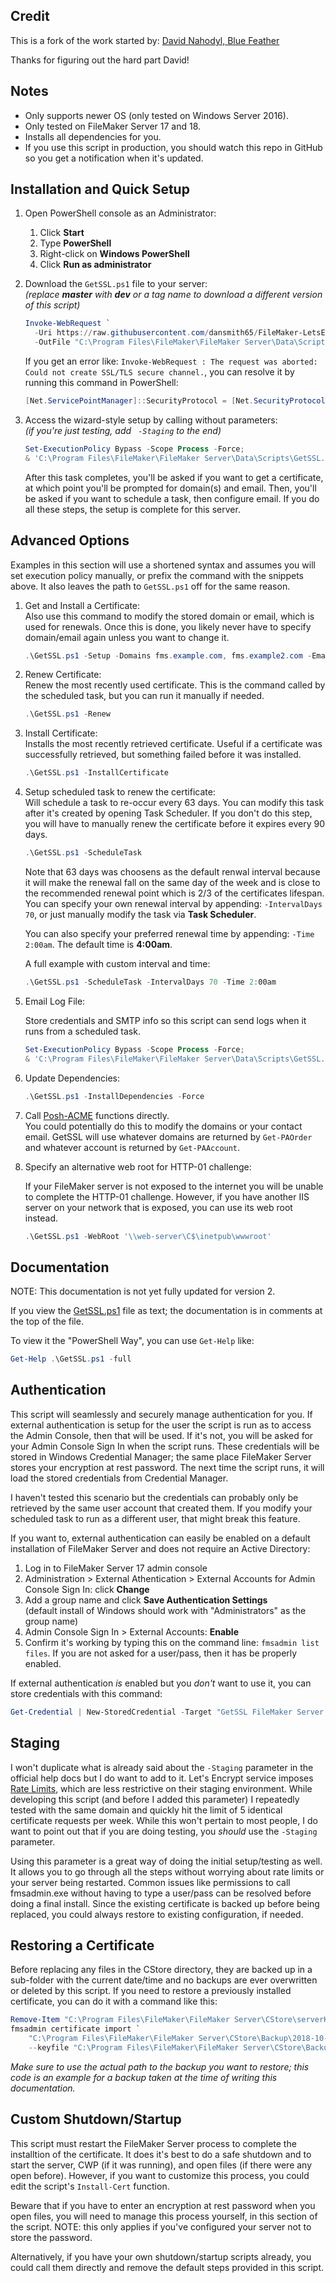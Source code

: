 ## Credit

This is a fork of the work started by: [David Nahodyl, Blue Feather](http://bluefeathergroup.com/blog/how-to-use-lets-encrypt-ssl-certificates-with-filemaker-server/)  

Thanks for figuring out the hard part David!



## Notes

* Only supports newer OS (only tested on Windows Server 2016).
* Only tested on FileMaker Server 17 and 18.
* Installs all dependencies for you.
* If you use this script in production, you should watch this repo in GitHub so you get a notification when it's updated.



## Installation and Quick Setup

1. Open PowerShell console as an Administrator:

   1. Click **Start**
   2. Type **PowerShell**
   3. Right-click on **Windows PowerShell**
   4. Click **Run as administrator**

2. Download the `GetSSL.ps1` file to your server:  
   _(replace **master** with **dev** or a tag name to download a different version of this script)_

   ```powershell
   Invoke-WebRequest `
     -Uri https://raw.githubusercontent.com/dansmith65/FileMaker-LetsEncrypt-Win/master/GetSSL.ps1 `
     -OutFile "C:\Program Files\FileMaker\FileMaker Server\Data\Scripts\GetSSL.ps1"
   ```
   
   If you get an error like: `Invoke-WebRequest : The request was aborted: Could not create SSL/TLS secure channel.`, you can resolve it by running this command in PowerShell:
   
   ```powershell
   [Net.ServicePointManager]::SecurityProtocol = [Net.SecurityProtocolType]::Tls12
   ```

3. Access the wizard-style setup by calling without parameters:  
   _(if you're just testing, add ` -Staging` to the end)_

   ```powershell
   Set-ExecutionPolicy Bypass -Scope Process -Force;
   & 'C:\Program Files\FileMaker\FileMaker Server\Data\Scripts\GetSSL.ps1'
   ```

   After this task completes, you'll be asked if you want to get a certificate, at which point you'll be prompted for domain(s) and email. Then, you'll be asked if you want to schedule a task, then configure email. If you do all these steps, the setup is complete for this server.



## Advanced Options

Examples in this section will use a shortened syntax and assumes you will set execution policy manually, or prefix the command with the snippets above. It also leaves the path to `GetSSL.ps1` off for the same reason.

1. Get and Install a Certificate:  
   Also use this command to modify the stored domain or email, which is used for renewals. Once this is done, you likely never have to specify domain/email again unless you want to change it.

   ```powershell
   .\GetSSL.ps1 -Setup -Domains fms.example.com, fms.example2.com -Emails user@email.com, user2@email.com
   ```

2. Renew Certificate:  
   Renew the most recently used certificate. This is the command called by the scheduled task, but you can run it manually if needed.

   ```powershell
   .\GetSSL.ps1 -Renew
   ```

3. Install Certificate:  
   Installs the most recently retrieved certificate. Useful if a certificate was successfully retrieved, but something failed before it was installed.

   ```powershell
   .\GetSSL.ps1 -InstallCertificate
   ```

4. Setup scheduled task to renew the certificate:  
   Will schedule a task to re-occur every 63 days. You can modify this task after it's created by opening Task Scheduler. If you don't do this step, you will have to manually renew the certificate before it expires every 90 days.  

   ```powershell
   .\GetSSL.ps1 -ScheduleTask
   ```

   Note that 63 days was choosens as the default renwal interval because it will make the renewal fall on the same day of the week and is close to the recommended renewal point which is 2/3 of the certificates lifespan. You can specify your own renewal interval by appending: `-IntervalDays 70`, or just manually modify the task via **Task Scheduler**.

   You can also specify your preferred renewal time by appending: `-Time 2:00am`. The default time is **4:00am**.

   A full example with custom interval and time:

   ```powershell
   .\GetSSL.ps1 -ScheduleTask -IntervalDays 70 -Time 2:00am
   ```

5. Email Log File:  

   Store credentials and SMTP info so this script can send logs when it runs from a scheduled task.

   ```powershell
   Set-ExecutionPolicy Bypass -Scope Process -Force;
   & 'C:\Program Files\FileMaker\FileMaker Server\Data\Scripts\GetSSL.ps1' -ConfigureEmail
   ```

6. Update Dependencies:

   ```powershell
   .\GetSSL.ps1 -InstallDependencies -Force
   ```

7. Call [Posh-ACME](https://github.com/rmbolger/Posh-ACME/wiki/(Advanced)-Manual-HTTP-Challenge-Validation) functions directly.  
   You could potentially do this to modify the domains or your contact email. GetSSL will use whatever domains are returned by `Get-PAOrder` and whatever account is returned by `Get-PAAccount`.

8. Specify an alternative web root for HTTP-01 challenge:

   If your FileMaker server is not exposed to the internet you will be unable to complete the HTTP-01 challenge. However, if you have another IIS server on your network that is exposed, you can use its web root instead.

   ```powershell
   .\GetSSL.ps1 -WebRoot '\\web-server\C$\inetpub\wwwroot'
   ```


## Documentation

NOTE: This documentation is not yet fully updated for version 2.

If you view the [GetSSL.ps1](GetSSL.ps1) file as text; the documentation is in comments at the top of the file.

To view it the "PowerShell Way", you can use `Get-Help` like:

```powershell
Get-Help .\GetSSL.ps1 -full
```



## Authentication

This script will seamlessly and securely manage authentication for you. If external authentication is setup for the user the script is run as to access the Admin Console, then that will be used. If it's not, you will be asked for your Admin Console Sign In when the script runs. These credentials will be stored in Windows Credential Manager; the same place FileMaker Server stores your encryption at rest password. The next time the script runs, it will load the stored credentials from Credential Manager.

I haven't tested this scenario but the credentials can probably only be retrieved by the same user account that created them. If you modify your scheduled task to run as a different user, that might break this feature.

If you want to, external authentication can easily be enabled on a default installation of FileMaker Server and does not require an Active Directory:

1. Log in to FileMaker Server 17 admin console
2. Administration > External Athentication > External Accounts for Admin Console Sign In: click __Change__
3. Add a group name and click __Save Authentication Settings__  
   (default install of Windows should work with "Administrators" as the group name)
4. Admin Console Sign In > External Accounts: __Enable__
5. Confirm it's working by typing this on the command line: `fmsadmin list files`. If you are not asked for a user/pass, then it has be properly enabled.

If external authentication _is_ enabled but you _don't_ want to use it, you can store credentials with this command:

```powershell
Get-Credential | New-StoredCredential -Target "GetSSL FileMaker Server Admin Console" -Persist LocalMachine
```



## Staging

I won't duplicate what is already said about the `-Staging` parameter in the official help docs but I do want to add to it. Let's Encrypt service imposes [Rate Limits](https://letsencrypt.org/docs/rate-limits/), which are less restrictive on their staging environment. While developing this script (and before I added this parameter) I repeatedly tested with the same domain and quickly hit the limit of 5 identical certificate requests per week. While this won't pertain to most people, I do want to point out that if you are doing testing, you _should_ use the `-Staging` parameter.

Using this parameter is a great way of doing the initial setup/testing as well. It allows you to go through all the steps without worrying about rate limits or your server being restarted. Common issues like permissions to call fmsadmin.exe without having to type a user/pass can be resolved before doing a final install. Since the existing certificate is backed up before being replaced, you could always restore to existing configuration, if needed.



## Restoring a Certificate

Before replacing any files in the CStore directory, they are backed up in a sub-folder with the current date/time and no backups are ever overwritten or deleted by this script. If you need to restore a previously installed certificate, you can do it with a command like this:

```powershell
Remove-Item "C:\Program Files\FileMaker\FileMaker Server\CStore\serverKey.pem"
fmsadmin certificate import `
    "C:\Program Files\FileMaker\FileMaker Server\CStore\Backup\2018-10-09_181822\serverCustom.pem" `
    --keyfile "C:\Program Files\FileMaker\FileMaker Server\CStore\Backup\2018-10-09_181822\serverKey.pem" -y
```

_Make sure to use the actual path to the backup you want to restore; this code is an example for a backup taken at the time of writing this documentation._



## Custom Shutdown/Startup

This script must restart the FileMaker Server process to complete the installtion of the certificate. It does it's best to do a safe shutdown and to start the server, CWP (if it was running), and open files (if there were any open before). However, if you want to customize this process, you could edit the script's `Install-Cert` function.

Beware that if you have to enter an encryption at rest password when you open files, you will need to manage this process yourself, in this section of the script. NOTE: this only applies if you've configured your server not to store the password.

Alternatively, if you have your own shutdown/startup scripts already, you could call them directly and remove the default steps provided in this script.
